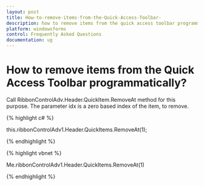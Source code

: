 ```yaml
---
layout: post
title: How-to-remove-items-from-the-Quick-Access-Toolbar-
description: how to remove items from the quick access toolbar programmatically?
platform: windowsforms
control: Frequently Asked Questions
documentation: ug
---
```


# How to remove items from the Quick Access Toolbar programmatically?

Call RibbonControlAdv.Header.QuickItem.RemoveAt method for this purpose. The parameter idx is a zero based index of the item, to remove.

{% highlight c# %}

this.ribbonControlAdv1.Header.QuickItems.RemoveAt(1);

{% endhighlight  %}

{% highlight vbnet %}

Me.ribbonControlAdv1.Header.QuickItems.RemoveAt(1)

{% endhighlight  %}
